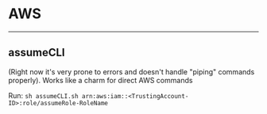 # AWS
---
## assumeCLI
(Right now it's very prone to errors and doesn't handle "piping" commands properly). Works like a charm for direct AWS commands

Run: `sh assumeCLI.sh arn:aws:iam::<TrustingAccount-ID>:role/assumeRole-RoleName`
